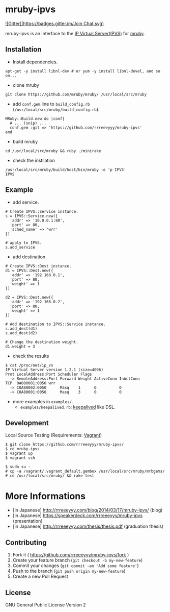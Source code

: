 # mruby-ipvs

[![Gitter](https://badges.gitter.im/Join Chat.svg)](https://gitter.im/rrreeeyyy/mruby-ipvs?utm_source=badge&utm_medium=badge&utm_campaign=pr-badge)

mruby-ipvs is an interface to the [IP Virtual Server(IPVS)](http://www.linuxvirtualserver.org/software/ipvs.html) for [mruby](https://github.com/mruby/mruby/).

## Installation

* Install dependencies.

```
apt-get -y install libnl-dev # or yum -y install libnl-devel, and so on...
```

* clone mruby

```
git clone https://github.com/mruby/mruby/ /usr/local/src/mruby
```

* add `conf.gem` line to `build_config.rb` (`/usr/local/src/mruby/build_config.rb`).

```
MRuby::Build.new do |conf|
  # ... (snip) ...
  conf.gem :git => 'https://github.com/rrreeeyyy/mruby-ipvs'
end
```

* build mruby

```
cd /usr/local/src/mruby && ruby ./minirake
```

* check the instllation

```
/usr/local/src/mruby/build/host/bin/mruby -e 'p IPVS'
IPVS
```

## Example

* add service.

```
# Create IPVS::Service instance.
s = IPVS::Service.new({
  'addr' => '10.0.0.1:80',
  'port' => 80,
  'sched_name' => 'wrr'
})

# apply to IPVS.
s.add_service
```

* add destination.

```
# Create IPVS::Dest instance.
d1 = IPVS::Dest.new({
  'addr' => '192.168.0.1',
  'port' => 80,
  'weight' => 1
})

d2 = IPVS::Dest.new({
  'addr' => '192.168.0.2',
  'port' => 80,
  'weight' => 1
})

# Add destination to IPVS::Service instance.
s.add_dest(d1)
s.add_dest(d2)

# Change the destination weight.
d1.weight = 3
```

* check the results

```
$ cat /proc/net/ip_vs
IP Virtual Server version 1.2.1 (size=4096)
Prot LocalAddress:Port Scheduler Flags
  -> RemoteAddress:Port Forward Weight ActiveConn InActConn
TCP  0A000001:0050 wrr
  -> C0A80002:0050      Masq    1      0          0
  -> C0A80001:0050      Masq    3      0          0
```

* more examples in `examples/`.
    * `examples/keepalived.rb`: [keepalived](https://github.com/acassen/keepalived/commits/master) like DSL.

## Development

Local Source Testing (Requirements: [Vagrant](https://www.vagrantup.com/))

```
$ git clone https://github.com/rrreeeyyy/mruby-ipvs/
$ cd mruby-ipvs
$ vagrant up
$ vagrant ssh
```

```
$ sudo su -
# cp -a /vagrant/.vagrant_default.gembox /usr/local/src/mruby/mrbgems/
# cd /usr/local/src/mruby/ && rake test
```

# More Informations

* [in Japanese] http://rrreeeyyy.com/blog/2014/03/17/mruby-ipvs/ (blog)
* [in Japanese] https://speakerdeck.com/rrreeeyyy/mruby-ipvs (presentation)
* [in Japanese] http://rrreeeyyy.com/thesis/thesis.pdf (graduation thesis)

## Contributing

1. Fork it ( https://github.com/rrreeeyyy/mruby-ipvs/fork )
2. Create your feature branch (`git checkout -b my-new-feature`)
3. Commit your changes (`git commit -am 'Add some feature'`)
4. Push to the branch (`git push origin my-new-feature`)
5. Create a new Pull Request

## License

GNU General Public License Version 2
